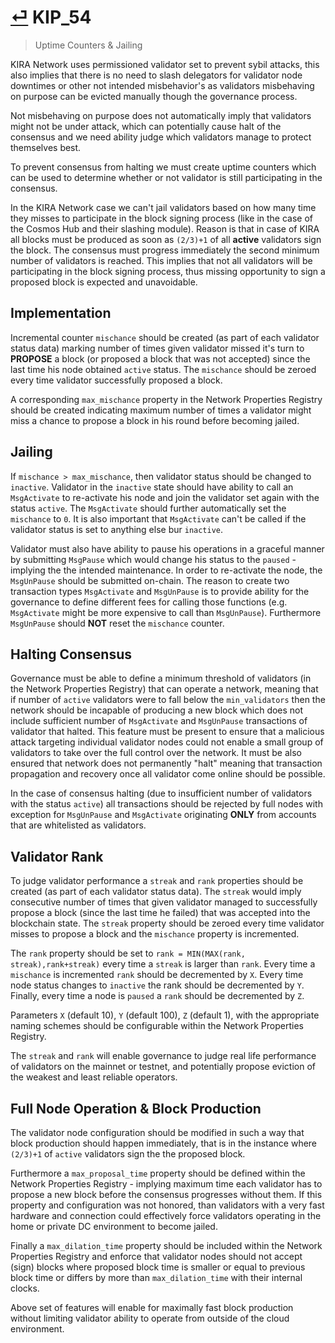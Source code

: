 # [⏎](README.md#Roadmap) KIP_54
> Uptime Counters & Jailing

KIRA Network uses permissioned validator set to prevent sybil attacks, this also implies that there is no need to slash delegators for validator node downtimes or other not intended misbehavior's as validators misbehaving on purpose can be evicted manually though the governance process.

Not misbehaving on purpose does not automatically imply that validators might not be under attack, which can potentially cause halt of the consensus and we need ability judge which validators manage to protect themselves best.

To prevent consensus from halting we must create uptime counters which can be used to determine whether or not validator is still participating in the consensus. 

In the KIRA Network case we can't jail validators based on how many time they misses to participate in the block signing process (like in the case of the Cosmos Hub and their slashing module). Reason is that in case of KIRA all blocks must be produced as soon as `(2/3)+1` of all **active** validators sign the block. The consensus must progress immediately the second minimum number of validators is reached. This implies that not all validators will be participating in the block signing process, thus missing opportunity to sign a proposed block is expected and unavoidable.

## Implementation

Incremental counter `mischance` should be created (as part of each validator status data) marking number of times given validator missed it's turn to **PROPOSE** a block (or proposed a block that was not accepted) since the last time his node obtained `active` status. The `mischance` should be zeroed every time validator successfully proposed a block.

A corresponding `max_mischance` property in the Network Properties Registry should be created indicating maximum number of times a validator might miss a chance to propose a block in his round before becoming jailed.

## Jailing

If `mischance > max_mischance`, then validator status should be changed to `inactive`. Validator in the `inactive` state should have ability to call an `MsgActivate` to re-activate his node and join the validator set again with the status `active`. The `MsgActivate` should further automatically set the `mischance` to `0`. It is also important that `MsgActivate` can't be called if the validator status is set to anything else bur `inactive`.

Validator must also have ability to pause his operations in a graceful manner by submitting `MsgPause` which would change his status to the `paused` - implying the the intended maintenance. In order to re-activate the node, the `MsgUnPause` should be submitted on-chain. The reason to create two transaction types `MsgActivate` and `MsgUnPause` is to provide ability for the governance to define different fees for calling those functions (e.g. `MsgActivate` might be more expensive to call than `MsgUnPause`). Furthermore `MsgUnPause` should **NOT** reset the `mischance` counter. 

## Halting Consensus

Governance must be able to define a minimum threshold of validators (in the Network Properties Registry) that can operate a network, meaning that if number of `active` validators were to fall below the `min_validators` then the network should be incapable of producing a new block which does not include sufficient number of `MsgActivate` and `MsgUnPause` transactions of validator that halted. This feature must be present to ensure that a malicious attack targeting individual validator nodes could not enable a small group of validators to take over the full control over the network. It must be also ensured that network does not permanently "halt" meaning that transaction propagation and recovery once all validator come online should be possible. 

In the case of consensus halting (due to insufficient number of validators with the status `active`) all transactions should be rejected by full nodes with exception for `MsgUnPause` and `MsgActivate` originating **ONLY** from accounts that are whitelisted as validators. 

## Validator Rank

To judge validator performance a `streak` and `rank` properties should be created (as part of each validator status data). The `streak` would imply consecutive number of times that given validator managed to successfully propose a block (since the last time he failed) that was accepted into the blockchain state. The `streak` property should be zeroed every time validator misses to propose a block and the `mischance` property is incremented. 

The `rank` property should be set to `rank = MIN(MAX(rank, streak),rank+streak)` every time a `streak` is larger than `rank`. Every time a `mischance` is incremented `rank` should be decremented by `X`. Every time node status changes to `inactive` the rank should be decremented by `Y`. Finally, every time a node is `paused` a `rank` should be decremented by `Z`.

Parameters `X` (default 10), `Y` (default 100), `Z` (default 1), with the appropriate naming schemes should be configurable within the Network Properties Registry.

The `streak` and `rank` will enable governance to judge real life performance of validators on the mainnet or testnet, and potentially propose eviction of the weakest and least reliable operators. 

## Full Node Operation & Block Production

The validator node configuration should be modified in such a way that block production should happen immediately, that is in the instance where `(2/3)+1` of `active` validators sign the the proposed block. 

Furthermore a `max_proposal_time` property should be defined within the Network Properties Registry - implying maximum time each validator has to propose a new block before the consensus progresses without them. If this property and configuration was not honored, than validators with a very fast hardware and connection could effectively force validators operating in the home or private DC environment to become jailed.

Finally a `max_dilation_time` property should be included within the Network Properties Registry and enforce that validator nodes should not accept (sign) blocks where proposed block time is smaller or equal to previous block time or differs by more than `max_dilation_time` with their internal clocks. 

Above set of features will enable for maximally fast block production without limiting validator ability to operate from outside of the cloud environment.
